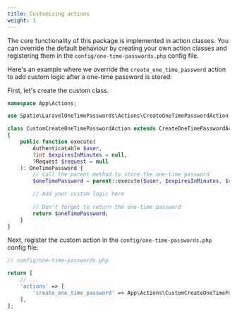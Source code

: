 ```yaml
---
title: Customizing actions
weight: 1
---
```


The core functionality of this package is implemented in action classes. You can override the default behaviour by creating your own action classes and registering them in the `config/one-time-passwords.php` config file.

Here's an example where we override the `create_one_time_password` action to add custom logic after a one-time password is stored:

First, let's create the custom class.

```php
namespace App\Actions;

use Spatie\LaravelOneTimePasswords\Actions\CreateOneTimePasswordAction

class CustomCreateOneTimePasswordAction extends CreateOneTimePasswordAction
{
    public function execute(
        Authenticatable $user,
        ?int $expiresInMinutes = null,
        ?Request $request = null
    ): OneTimePassword {
        // Call the parent method to store the one-time password
        $oneTimePassword = parent::execute($user, $expiresInMinutes, $request);

        // Add your custom logic here
        
        // Don't forget to return the one-time password
        return $oneTimePassword;
    }
}
```

Next, register the custom action in the `config/one-time-passwords.php` config file:

```php
// config/one-time-passwords.php

return [
    // ...
    'actions' => [
        'create_one_time_password' => App\Actions\CustomCreateOneTimePasswordAction::class,
    ],
];
```

